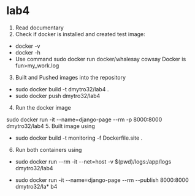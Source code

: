 # lab4
1. Read documentary
2. Check if docker is installed and created test image:
* docker -v 
* docker -h
* Use command sudo docker run docker/whalesay cowsay Docker is fun>my_work.log
3. Built and Pushed images into the repository

* sudo docker build -t dmytro32/lab4 .
* sudo docker push dmytro32/lab4
4. Run the docker image

sudo docker run -it --name=django-page --rm -p 8000:8000 dmytro32/lab4
5. Built image using

* sudo docker build -t monitoring -f Dockerfile.site .
6. Run both containers using

* sudo docker run --rm -it --net=host -v $(pwd)/logs:/app/logs dmytro32/lab4

* sudo docker run -it --name=django-page --rm --publish 8000:8000 dmytro32/la* b4


